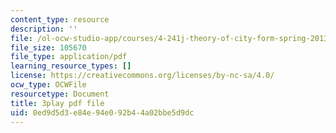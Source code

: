 ```yaml
---
content_type: resource
description: ''
file: /ol-ocw-studio-app/courses/4-241j-theory-of-city-form-spring-2013/0ed9d5d3e84e94e092b44a02bbe5d9dc_gMmamytjyXI.pdf
file_size: 105670
file_type: application/pdf
learning_resource_types: []
license: https://creativecommons.org/licenses/by-nc-sa/4.0/
ocw_type: OCWFile
resourcetype: Document
title: 3play pdf file
uid: 0ed9d5d3-e84e-94e0-92b4-4a02bbe5d9dc
---
```

